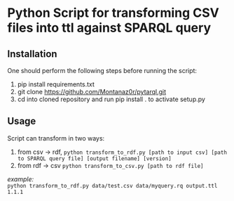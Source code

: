 # Python Script for transforming CSV files into ttl against SPARQL query

## Installation

One should perform the following steps before running the script:

1. pip install requirements.txt
2. git clone https://github.com/Montanaz0r/pytarql.git
3. cd into cloned repository and run pip install . to activate setup.py

## Usage

Script can transform in two ways:
1) from csv -> rdf, ``python transform_to_rdf.py [path to input csv] [path to SPARQL query file] [output filename] [version]``
2) from rdf -> csv  ``python transform_to_csv.py [path to rdf file]``

*example:*    
```python transform_to_rdf.py data/test.csv data/myquery.rq output.ttl 1.1.1```